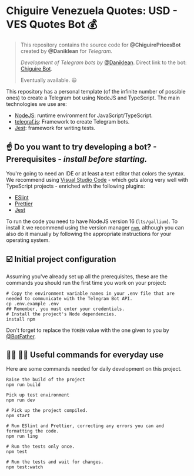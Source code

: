 # Chiguire Venezuela Quotes: USD - VES Quotes Bot :moneybag:

> This repository contains the source code for **@ChiguirePricesBot** created by **@Daniklean** for *Telegram.*
>
> *Development of Telegram bots by* [@Daniklean](https://t.me/daniklean). Direct link to the bot: [Chiguire Bot](https://t.me/ChiguirePricesBot).
>
> Eventually available. :smiley:

This repository has a personal template (of the infinite number of possible ones) to create a Telegram bot using NodeJS and TypeScript. The main technologies we use are:

- [NodeJS](https://nodejs.org/es/): runtime environment for JavaScript/TypeScript.
- [telegraf.js](https://telegraf.js.org/): Framework to create Telegram bots.
- [Jest](https://jestjs.io/): framework for writing tests.

## :point_up: Do you want to try developing a bot? - Prerequisites - *install before starting.*

You're going to need an IDE or at least a text editor that colors the syntax. We recommend using [Visual Studio Code](https://code.visualstudio.com/) - which gets along very well with TypeScript projects - enriched with the following plugins:

- [ESlint](https://marketplace.visualstudio.com/items?itemName=dbaeumer.vscode-eslint)
- [Prettier](https://marketplace.visualstudio.com/items?itemName=esbenp.prettier-vscode)
- [Jest](https://marketplace.visualstudio.com/items?itemName=Orta.vscode-jest)

To run the code you need to have NodeJS version 16 (`lts/gallium`). To install it we recommend using the version manager [`nvm`](https://github.com/nvm-sh/nvm), although you can also do it manually by following the appropriate instructions for your operating system.

## :ballot_box_with_check: Initial project configuration

Assuming you've already set up all the prerequisites, these are the commands you should run the first time you work on your project:

```shell
# Copy the environment variable names in your .env file that are needed to communicate with the Telegram Bot API.
cp .env.example .env
## Remember, you must enter your credentials.
# Install the project's Node dependencies.
install npm
```

Don't forget to replace the `TOKEN` value with the one given to you by [@BotFather](https://t.me/botfather).

## :woman_technologist: :man_technologist: Useful commands for everyday use

Here are some commands needed for daily development on this project.

```shell
Raise the build of the project
npm run build

Pick up test environment
npm run dev

# Pick up the project compiled.
npm start

# Run ESlint and Prettier, correcting any errors you can and formatting the code.
npm run ling

# Run the tests only once.
npm test

# Run the tests and wait for changes.
npm test:watch
```

